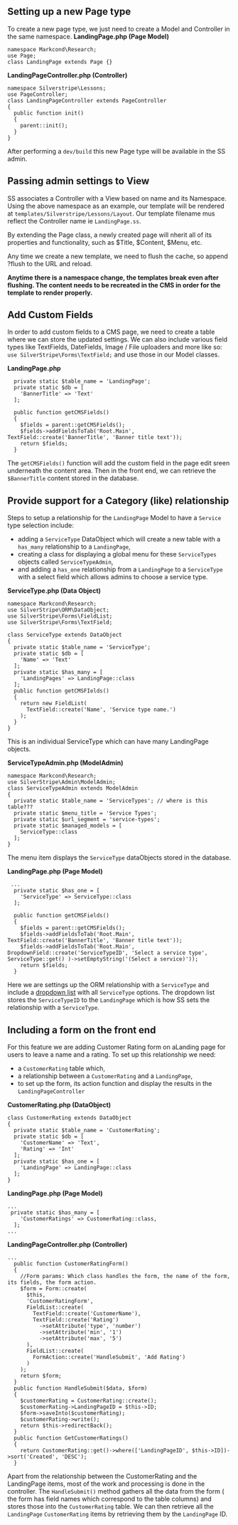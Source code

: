 ## Setting up a new Page type
To create a new page type, we just need to create a Model and Controller in the same namespace.
**LandingPage.php (Page Model)**
``` 
namespace Markcond\Research; 
use Page;
class LandingPage extends Page {}
```
**LandingPageController.php (Controller)**
```
namespace Silverstripe\Lessons;
use PageController;
class LandingPageController extends PageController
{
  public function init()
  {
    parent::init();
  }
}
```

After performing a `dev/build` this new Page type will be available in the SS admin.

## Passing admin settings to View
SS associates a Controller with a View based on name and its Namespace. Using the above namespace as an example, our template will be rendered at `templates/Silverstripe/Lessons/Layout`.
Our template filename mus reflect the Controller name ie `LandingPage.ss`.

By extending the Page class, a newly created page will nherit all of its properties and functionality, such as $Title, $Content, $Menu, etc.

Any time we create a new template, we need to flush the cache, so append ?flush to the URL and reload.

**Anytime there is a namespace change, the templates break even after flushing. The content needs to be recreated in the CMS in order for the template to render properly.**

## Add Custom Fields
In order to add custom fields to a CMS page, we need to create a table where we can store the updated settings.
We can also include various field types like TextFields, DateFields, Image / File uploaders and more like so: `use SilverStripe\Forms\TextField;` and use those in our Model classes.

**LandingPage.php**
```
  private static $table_name = 'LandingPage';
  private static $db = [
    'BannerTitle' => 'Text'
  ];

  public function getCMSFields()
  {
    $fields = parent::getCMSFields();
    $fields->addFieldsToTab('Root.Main', TextField::create('BannerTitle', 'Banner title text'));
    return $fields;
  }
```
The `getCMSFields()` function will add the custom field in the page edit sreen underneath the content area.
Then in the front end, we can retrieve the `$BannerTitle` content stored in the database.


## Provide support for a Category (like) relationship
Steps to setup a relationship for the `LandingPage` Model to have a `Service` type selection include:
- adding a `ServiceType` DataObject which will create a new table with a `has_many` relationship to a `LandingPage`,
- creating a class for displaying a global menu for these `ServiceTypes` objects called `ServiceTypeAdmin`,
- and adding a `has_one` relationship from a `LandingPage` to a `ServiceType` with a select field which allows admins to choose a service type.

**ServiceType.php (Data Object)**
```
namespace Markcond\Research; 
use SilverStripe\ORM\DataObject;
use SilverStripe\Forms\FieldList;
use SilverStripe\Forms\TextField;

class ServiceType extends DataObject
{
  private static $table_name = 'ServiceType';
  private static $db = [
    'Name' => 'Text'
  ];
  private static $has_many = [
    'LandingPages' => LandingPage::class
  ];
  public function getCMSFIelds()
  {
    return new FieldList(
      TextField::create('Name', 'Service type name.')
    );
  }
}
```
This is an individual ServiceType which can have many LandingPage objects. 

**ServiceTypeAdmin.php (ModelAdmin)**
```
namespace Markcond\Research;
use SilverStripe\Admin\ModelAdmin;
class ServiceTypeAdmin extends ModelAdmin
{
  private static $table_name = 'ServiceTypes'; // where is this table???
  private static $menu_title = 'Service Types';
  private static $url_segment = 'service-types';
  private static $managed_models = [
    ServiceType::class
  ];
}
```
The menu item displays the `ServiceType` dataObjects stored in the database.

**LandingPage.php (Page Model)**
```
 ...
  private static $has_one = [
    'ServiceType' => ServiceType::class
  ];
  
  public function getCMSFields()
  {
    $fields = parent::getCMSFields();
    $fields->addFieldsToTab('Root.Main', TextField::create('BannerTitle', 'Banner title text'));
    $fields->addFieldsToTab('Root.Main', DropdownField::create('ServiceTypeID', 'Select a service type', ServiceType::get() )->setEmptyString('(Select a service)'));
    return $fields;
  }

```
Here we are settings up the ORM relationship with a `ServiceType` and include a 
[dropdown list](https://api.silverstripe.org/4/SilverStripe/Forms/DropdownField.html)
 with all `ServiceType` options.
The dropdown list stores the `ServiceTypeID` to the `LandingPage` which is how SS sets the relationship with a `ServiceType`.

## Including a form on the front end
For this feature we are adding Customer Rating form on aLanding page for users to leave a name and a rating.
To set up this relationship we need:
- a `CustomerRating` table which,
- a relationship between a `CustomerRating` and a `LandingPage`,
- to set up the form, its action function and display the results in the `LandingPageController`

**CustomerRating.php (DataObject)**
```
class CustomerRating extends DataObject
{
  private static $table_name = 'CustomerRating';
  private static $db = [
    'CustomerName' => 'Text',
    'Rating' => 'Int'
  ];
  private static $has_one = [
    'LandingPage' => LandingPage::class
  ];
}
```
**LandingPage.php (Page Model)**
```
...
 private static $has_many = [
    'CustomerRatings' => CustomerRating::class,
  ];
...
```
**LandingPageController.php (Controller)**
```
...
  public function CustomerRatingForm()
  {
    //Form params: Which class handles the form, the name of the form, its fields, the form action.
    $form = Form::create(
      $this,
      'CustomerRatingForm',
      FieldList::create(
        TextField::create('CustomerName'),
        TextField::create('Rating')
          ->setAttribute('type', 'number')
          ->setAttribute('min', '1')
          ->setAttribute('max', '5')
      ),
      FieldList::create(
        FormAction::create('HandleSubmit', 'Add Rating')
      )
    );
    return $form;
  }
  public function HandleSubmit($data, $form)
  {
    $customerRating = CustomerRating::create();
    $customerRating->LandingPageID = $this->ID;
    $form->saveInto($customerRating);
    $customerRating->write();
    return $this->redirectBack();
  }
  public function GetCustomerRatings()
  {
    return CustomerRating::get()->where(['LandingPageID', $this->ID])->sort('Created', 'DESC');
  }
```
Apart from the relationship between the CustomerRating and the LandingPage items, most of the work and processing is done in the controller. 
The `HandleSubmit()` method gathers all the data from the form ( the form has field names which correspond to the table columns) and stores those into the `CustomerRating` table.
We can then retrieve all the `LandingPage` `CustomerRating` items by retrieving them by the `LandingPage` ID.